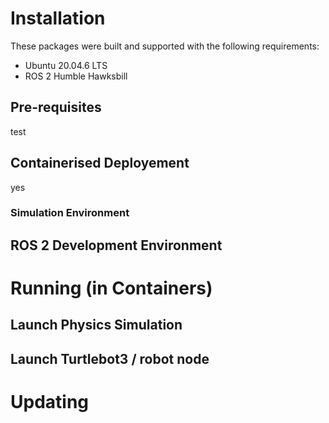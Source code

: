 # Installation
These packages were built and supported with the following requirements:

- Ubuntu 20.04.6 LTS
- ROS 2 Humble Hawksbill

## Pre-requisites
test
## Containerised Deployement
yes
### Simulation Environment


## ROS 2 Development Environment


# Running (in Containers)

## Launch Physics Simulation

## Launch Turtlebot3 / robot node


# Updating
